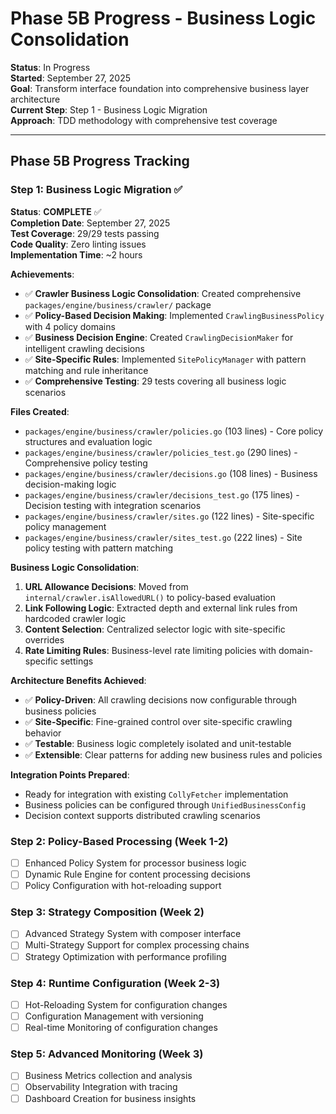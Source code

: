 # Phase 5B Progress - Business Logic Consolidation

**Status**: In Progress  
**Started**: September 27, 2025  
**Goal**: Transform interface foundation into comprehensive business layer architecture  
**Current Step**: Step 1 - Business Logic Migration  
**Approach**: TDD methodology with comprehensive test coverage

---

## Phase 5B Progress Tracking

### Step 1: Business Logic Migration ✅

**Status**: **COMPLETE** ✅  
**Completion Date**: September 27, 2025  
**Test Coverage**: 29/29 tests passing  
**Code Quality**: Zero linting issues  
**Implementation Time**: ~2 hours

**Achievements**:

- ✅ **Crawler Business Logic Consolidation**: Created comprehensive `packages/engine/business/crawler/` package
- ✅ **Policy-Based Decision Making**: Implemented `CrawlingBusinessPolicy` with 4 policy domains
- ✅ **Business Decision Engine**: Created `CrawlingDecisionMaker` for intelligent crawling decisions
- ✅ **Site-Specific Rules**: Implemented `SitePolicyManager` with pattern matching and rule inheritance
- ✅ **Comprehensive Testing**: 29 tests covering all business logic scenarios

**Files Created**:

- `packages/engine/business/crawler/policies.go` (103 lines) - Core policy structures and evaluation logic
- `packages/engine/business/crawler/policies_test.go` (290 lines) - Comprehensive policy testing
- `packages/engine/business/crawler/decisions.go` (108 lines) - Business decision-making logic
- `packages/engine/business/crawler/decisions_test.go` (175 lines) - Decision testing with integration scenarios
- `packages/engine/business/crawler/sites.go` (122 lines) - Site-specific policy management
- `packages/engine/business/crawler/sites_test.go` (222 lines) - Site policy testing with pattern matching

**Business Logic Consolidation**:

1. **URL Allowance Decisions**: Moved from `internal/crawler.isAllowedURL()` to policy-based evaluation
2. **Link Following Logic**: Extracted depth and external link rules from hardcoded crawler logic
3. **Content Selection**: Centralized selector logic with site-specific overrides
4. **Rate Limiting Rules**: Business-level rate limiting policies with domain-specific settings

**Architecture Benefits Achieved**:

- ✅ **Policy-Driven**: All crawling decisions now configurable through business policies
- ✅ **Site-Specific**: Fine-grained control over site-specific crawling behavior
- ✅ **Testable**: Business logic completely isolated and unit-testable
- ✅ **Extensible**: Clear patterns for adding new business rules and policies

**Integration Points Prepared**:

- Ready for integration with existing `CollyFetcher` implementation
- Business policies can be configured through `UnifiedBusinessConfig`
- Decision context supports distributed crawling scenarios

### Step 2: Policy-Based Processing (Week 1-2)

- [ ] Enhanced Policy System for processor business logic
- [ ] Dynamic Rule Engine for content processing decisions  
- [ ] Policy Configuration with hot-reloading support

### Step 3: Strategy Composition (Week 2)

- [ ] Advanced Strategy System with composer interface
- [ ] Multi-Strategy Support for complex processing chains
- [ ] Strategy Optimization with performance profiling

### Step 4: Runtime Configuration (Week 2-3)

- [ ] Hot-Reloading System for configuration changes
- [ ] Configuration Management with versioning
- [ ] Real-time Monitoring of configuration changes

### Step 5: Advanced Monitoring (Week 3)

- [ ] Business Metrics collection and analysis
- [ ] Observability Integration with tracing
- [ ] Dashboard Creation for business insights
